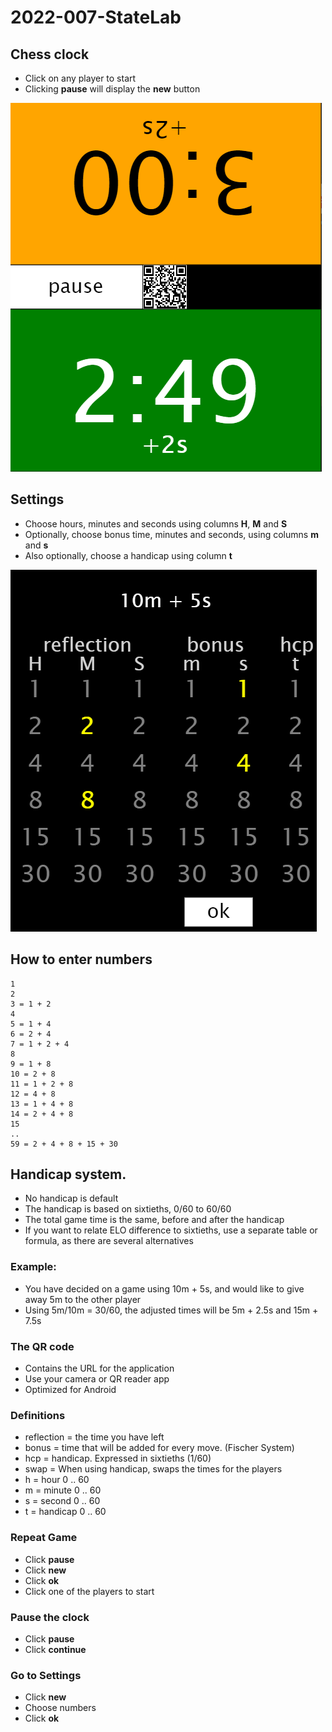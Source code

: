# 2022-007-StateLab

## Chess clock
* Click on any player to start
* Clicking **pause** will display the **new** button

![Main screen](Clock.PNG)

## Settings
* Choose hours, minutes and seconds using columns **H**, **M** and **S**
* Optionally, choose bonus time, minutes and seconds, using columns **m** and **s**
* Also optionally, choose a handicap using column **t**

![Settings](edit.PNG)

## How to enter numbers
```
1
2
3 = 1 + 2
4
5 = 1 + 4
6 = 2 + 4
7 = 1 + 2 + 4
8
9 = 1 + 8
10 = 2 + 8
11 = 1 + 2 + 8
12 = 4 + 8
13 = 1 + 4 + 8
14 = 2 + 4 + 8
15
..
59 = 2 + 4 + 8 + 15 + 30

```

## Handicap system.
* No handicap is default
* The handicap is based on sixtieths, 0/60 to 60/60
* The total game time is the same, before and after the handicap
* If you want to relate ELO difference to sixtieths, use a separate table or formula, as there are several alternatives

### Example:
* You have decided on a game using 10m + 5s, and would like to give away 5m to the other player
* Using 5m/10m = 30/60, the adjusted times will be 5m + 2.5s and 15m + 7.5s

### The QR code
* Contains the URL for the application
* Use your camera or QR reader app
* Optimized for Android

### Definitions
* reflection = the time you have left
* bonus = time that will be added for every move. (Fischer System)
* hcp = handicap. Expressed in sixtieths (1/60)
* swap = When using handicap, swaps the times for the players
* h = hour 0 .. 60
* m = minute 0 .. 60
* s = second 0 .. 60
* t = handicap 0 .. 60

### Repeat Game
* Click **pause**
* Click **new**
* Click **ok**
* Click one of the players to start

### Pause the clock
* Click **pause**
* Click **continue**

### Go to Settings
* Click **new**
* Choose numbers
* Click **ok**